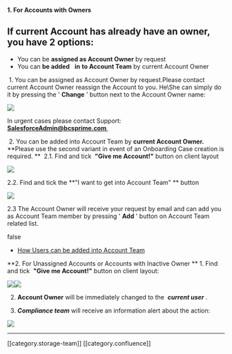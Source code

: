  **1. For Accounts with Owners** 
## If current Account has already have an owner, you have 2 options: 

* You can be **assigned as Account Owner**  by request
* You can **be added**   **in**  **to Account Team**  by current Account Owner

 1. You can be assigned as Account Owner by request.Please contact current Account Owner reassign the Account to you. He\She can simply do it by pressing the ' **Change** ' button next to the Account Owner name: 

![](images/storage/Untitled1.png)

In urgent cases please contact Support:  [ **SalesforceAdmin@bcsprime.com** ](mailto:SalesforceAdmin@bcsprime.com) 

 2. You can be added into Account Team by **current Account Owner.**   **Please use the second variant in event of an Onboarding Case creation is required. **  2.1. Find and tick  **"Give me Account!"**  button on client layout 

![](images/storage/Untitled12.png)

2.2. Find and tick the  **"I want to get into Account Team" ** button 

![](images/storage/image2021-5-3_0-11-14.png)

2.3 The Account Owner will receive your request by email and can add you as Account Team member by pressing ' **Add** ' button on Account Team related list.

false
* [How Users can be added into Account Team](http://wiki/display/IT/How+Users+can+be+added+into+Account+Team)

 **2. For Unassigned Accounts or Accounts with Inactive Owner ** 1. Find and tick  **"Give me Account!"**  button on client layout:

![](images/storage/Untitled13.png)![](images/storage/Untitled133.png)

2.  **Account Owner**  will be immediately changed to the  **_current user_** . 

3.  **_Compliance team_**  will receive an information alert about the action:

![](images/storage/image2021-4-26_15-30-3.png)









*****

[[category.storage-team]] 
[[category.confluence]] 
